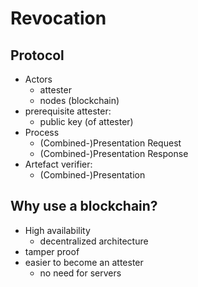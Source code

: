 # Revocation

## Protocol

- Actors
  - attester
  - nodes (blockchain)
- prerequisite attester:
  - public key (of attester)
- Process
  - (Combined-)Presentation Request
  - (Combined-)Presentation Response
- Artefact verifier:
  - (Combined-)Presentation

## Why use a blockchain?

- High availability
  - decentralized architecture
- tamper proof
- easier to become an attester
  - no need for servers
